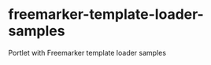 freemarker-template-loader-samples
==================================

Portlet with Freemarker template loader samples